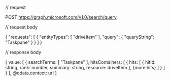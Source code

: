 // request

POST https://graph.microsoft.com/v1.0/search/query

// request body

{
    "requests": [
        {
            "entityTypes": [
                "driveItem"
            ],
            "query": {
                "queryString": "Taskpane"
            }
        }
    ]
}

// response body

{
    value: [
        {
            searchTerms: [
                "Taskpane"
            ],
            hitsContainers: [
                {
                    hits: [
                        {
                            hitId: string,
                            rank: number,
                            summary: string,
                            resource: driveItem
                        },
                        {more hits}
                    ]
                }
            ]
        }
    ],
    @odata.context: url
}